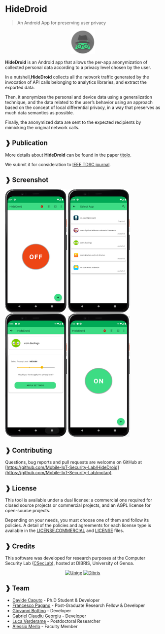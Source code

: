 # HideDroid 
> An Android App for preserving user privacy 
<p align="center">
<img width="80" height="80"  src="app/src/main/res/mipmap-xhdpi/ic_incognito_android_hat_circle.png">
</p>

**HideDroid** is an Android app that allows the per-app anonymization of collected personal data according to a privacy level chosen by the user.

In a nutshell,**HideDroid** collects all the network traffic generated by the invocation of API calls belonging to analytics libraries, and extract the exported data.

Then, it anonymizes the personal and device data using a generalization technique, and the data related to the user’s behavior using an approach based on the concept of local differential privacy, in a way that preserves as much data semantics as possible.

Finally, the anonymized data are sent to the expected recipients by mimicking the original network calls.

## ❱ Publication

More details about **HideDroid** can be found in the paper [titolo](link).

We submit it for consideration to [IEEE TDSC journal](https://ieeexplore.ieee.org/xpl/RecentIssue.jsp?punumber=8858).

## ❱ Screenshot

<img width=200 height=400 src="img/start_ui_hidedroid.png">
<img width=200 height=400 src="img/select_app_hidedroid.png">
<img width=200 height=400 src="img/select_privacy_level.png">
<img width=200 height=400 src="img/start_ui_on_hidedroid.png">


## ❱ Contributing

Questions, bug reports and pull requests are welcome on GitHub at [https://github.com/Mobile-IoT-Security-Lab/HideDroid](https://github.com/Mobile-IoT-Security-Lab/motan).


## ❱ License

This tool is available under a dual license: a commercial one required for closed source projects or commercial projects, and an AGPL license for open-source projects.

Depending on your needs, you must choose one of them and follow its policies. A detail of the policies and agreements for each license type is available in the [LICENSE.COMMERCIAL](LICENSE.COMMERCIAL) and [LICENSE](LICENSE) files.

## ❱ Credits

This software was developed for research purposes at the Computer Security Lab ([CSecLab](https://csec.it/)), hosted at DIBRIS, University of Genoa.


<div align="center"

[![Unige](https://intranet.dibris.unige.it/img/logo_unige.gif)](https://unige.it/en/)
[![Dibris](https://intranet.dibris.unige.it/img/logo_dibris.gif)](https://www.dibris.unige.it/en/)

</div>



## ❱ Team

* [Davide Caputo](https://csec.it/people/davide_caputo/) - Ph.D Student & Developer
* [Francesco Pagano](https://github.com/X3no21) - Post-Graduate Research Fellow & Developer
* [Giovanni Bottino](https://github.com/GiovanniBottino) - Developer
* [Gabriel Claudiu Georgiu](https://github.com/ClaudiuGeorgiu) - Developer
* [Luca Verderame](https://csec.it/people/alessio_merlo/) - Postdoctoral Researcher
* [Alessio Merlo](https://csec.it/people/alessio_merlo/) - Faculty Member
